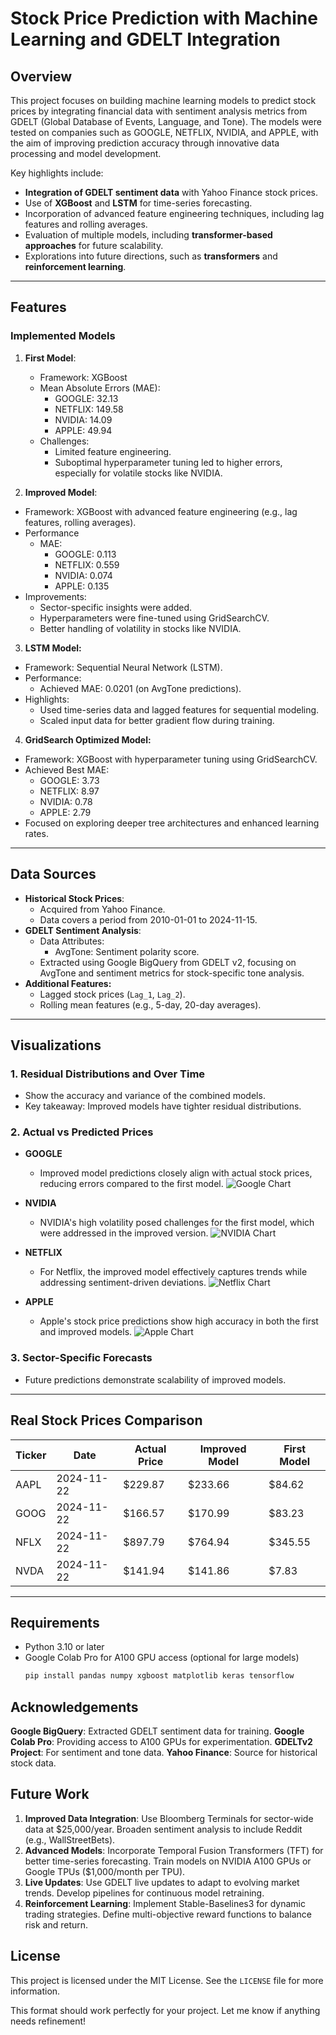 # Stock Price Prediction with Machine Learning and GDELT Integration

## Overview
This project focuses on building machine learning models to predict stock prices by integrating financial data with sentiment analysis metrics from GDELT (Global Database of Events, Language, and Tone). The models were tested on companies such as GOOGLE, NETFLIX, NVIDIA, and APPLE, with the aim of improving prediction accuracy through innovative data processing and model development.

Key highlights include:
- **Integration of GDELT sentiment data** with Yahoo Finance stock prices.
- Use of **XGBoost** and **LSTM** for time-series forecasting.
- Incorporation of advanced feature engineering techniques, including lag features and rolling averages.
- Evaluation of multiple models, including **transformer-based approaches** for future scalability.
- Explorations into future directions, such as **transformers** and **reinforcement learning**.

---

## Features
### Implemented Models
1. **First Model**:
   - Framework: XGBoost
   - Mean Absolute Errors (MAE):
     - GOOGLE: 32.13
     - NETFLIX: 149.58
     - NVIDIA: 14.09
     - APPLE: 49.94
   - Challenges:
     - Limited feature engineering.
     - Suboptimal hyperparameter tuning led to higher errors, especially for volatile stocks like NVIDIA.

2. **Improved Model**:
  - Framework: XGBoost with advanced feature engineering (e.g., lag features, rolling averages).
  - Performance
    - MAE:
      - GOOGLE: 0.113
      - NETFLIX: 0.559
      - NVIDIA: 0.074
      - APPLE: 0.135
  - Improvements:
    - Sector-specific insights were added.
    - Hyperparameters were fine-tuned using GridSearchCV.
    - Better handling of volatility in stocks like NVIDIA.

3. **LSTM Model:**
  - Framework: Sequential Neural Network (LSTM).
  - Performance:
    - Achieved MAE: 0.0201 (on AvgTone predictions).
  - Highlights:
    - Used time-series data and lagged features for sequential modeling.
    - Scaled input data for better gradient flow during training.

4. **GridSearch Optimized Model:**
  - Framework: XGBoost with hyperparameter tuning using GridSearchCV.
  - Achieved Best MAE:
    - GOOGLE: 3.73
    - NETFLIX: 8.97
    - NVIDIA: 0.78
    - APPLE: 2.79
  - Focused on exploring deeper tree architectures and enhanced learning rates.

---

## Data Sources
- **Historical Stock Prices**:
  - Acquired from Yahoo Finance.
  - Data covers a period from 2010-01-01 to 2024-11-15.
- **GDELT Sentiment Analysis**:
  - Data Attributes:
    - AvgTone: Sentiment polarity score.
  - Extracted using Google BigQuery from GDELT v2, focusing on AvgTone and sentiment metrics for stock-specific tone analysis.
- **Additional Features:**
  - Lagged stock prices (```Lag_1```, ```Lag_2```).
  - Rolling mean features (e.g., 5-day, 20-day averages).

---

## Visualizations

### 1. Residual Distributions and Over Time
   - Show the accuracy and variance of the combined models.
   - Key takeaway: Improved models have tighter residual distributions.

### 2. Actual vs Predicted Prices
- **GOOGLE**
    - Improved model predictions closely align with actual stock prices, reducing errors compared to the first model.
    ![Google Chart](images/google_chart.png)

- **NVIDIA**
    - NVIDIA's high volatility posed challenges for the first model, which were addressed in the improved version.
    ![NVIDIA Chart](images/nvidia_chart.png)

- **NETFLIX**
    - For Netflix, the improved model effectively captures trends while addressing sentiment-driven deviations.
    ![Netflix Chart](images/netflix_chart.png)

- **APPLE**
    - Apple's stock price predictions show high accuracy in both the first and improved models.
    ![Apple Chart](images/apple_chart.png)

### 3. Sector-Specific Forecasts
   - Future predictions demonstrate scalability of improved models.

---

## Real Stock Prices Comparison
| Ticker | Date       | Actual Price | Improved Model | First Model |
|--------|------------|--------------|----------------|-------------|
| AAPL   | 2024-11-22 | $229.87      | $233.66        | $84.62      |
| GOOG   | 2024-11-22 | $166.57      | $170.99        | $83.23      |
| NFLX   | 2024-11-22 | $897.79      | $764.94        | $345.55     |
| NVDA   | 2024-11-22 | $141.94      | $141.86        | $7.83       |

---


## **Requirements**
- Python 3.10 or later
- Google Colab Pro for A100 GPU access (optional for large models)
    ``` bash
    pip install pandas numpy xgboost matplotlib keras tensorflow
     ```

## **Acknowledgements**

**Google BigQuery**: Extracted GDELT sentiment data for training.
**Google Colab Pro**: Providing access to A100 GPUs for experimentation.
**GDELTv2 Project**: For sentiment and tone data.
**Yahoo Finance**: Source for historical stock data.

## **Future Work**
1. **Improved Data Integration**:
Use Bloomberg Terminals for sector-wide data at $25,000/year.
Broaden sentiment analysis to include Reddit (e.g., WallStreetBets).
2. **Advanced Models**:
Incorporate Temporal Fusion Transformers (TFT) for better time-series forecasting.
Train models on NVIDIA A100 GPUs or Google TPUs ($1,000/month per TPU).
3. **Live Updates**:
Use GDELT live updates to adapt to evolving market trends.
Develop pipelines for continuous model retraining.
4. **Reinforcement Learning**:
Implement Stable-Baselines3 for dynamic trading strategies.
Define multi-objective reward functions to balance risk and return.


## **License**

This project is licensed under the MIT License. See the ```LICENSE``` file for more information.

This format should work perfectly for your project. Let me know if anything needs refinement!
